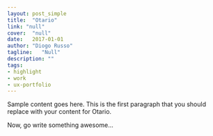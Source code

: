 ```yaml
---
layout: post_simple
title:  "Otario"
link: "null"
cover:  "null"
date:   2017-01-01
author: "Diogo Russo"
tagline:   "Null"
description: ""
tags:
- highlight
- work
- ux-portfolio
---
```

 
Sample content goes here. This is the first paragraph that you should replace with your content for Otario.
 
Now, go write something awesome...
